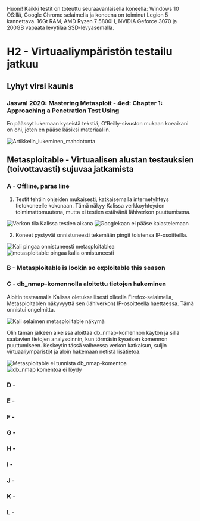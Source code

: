 Huom! Kaikki testit on toteuttu seuraavanlaisella koneella: Windows 10 OS:llä, Google Chrome selaimella ja koneena on toiminut Legion 5 kannettava. 16Gt RAM, AMD Ryzen 7 5800H, NVIDIA Geforce 3070 ja 200GB vapaata levytilaa SSD-levyasemalla.

# H2 - Virtuaaliympäristön testailu jatkuu

## Lyhyt virsi kaunis
### Jaswal 2020: Mastering Metasploit - 4ed: Chapter 1: Approaching a Penetration Test Using

En päässyt lukemaan kyseistä tekstiä, O'Reilly-sivuston mukaan koeaikani on ohi, joten en pääse käsiksi materiaaliin.

![Artikkelin_lukeminen_mahdotonta](https://github.com/user-attachments/assets/7601d58c-91e6-4d36-a4df-76d99151da4c)

## Metasploitable - Virtuaalisen alustan testauksien (toivottavasti) sujuvaa jatkamista
### A - Offline, paras line
  1. Testit tehtiin ohjeiden mukaisesti, katkaisemalla internetyhteys tietokoneelle kokonaan. Tämä näkyy Kalissa verkkoyhteyden toimimattomuutena, mutta ei testien estävänä lähiverkon puuttumisena.

![Verkon tila Kalissa testien aikana](https://github.com/user-attachments/assets/c1a1e4c3-5146-4f98-97c2-462247a4db49) ![Googlekaan ei pääse kalastelemaan](https://github.com/user-attachments/assets/2b042a42-9451-4e11-b438-38ad2d6b65c9)



  2. Koneet pystyvät onnistuneesti tekemään pingit toistensa IP-osoitteilla.

  ![Kali pingaa onnistuneesti metasploitablea](https://github.com/user-attachments/assets/f509a710-aa58-416b-bf80-b6243632afe4) ![metasploitable pingaa kalia onnistuneesti](https://github.com/user-attachments/assets/902af4dc-f3b2-4950-8816-99ef974af956)


### B - Metasploitable is lookin so exploitable this season


### C - db_nmap-komennolla aloitettu tietojen hakeminen

Aloitin testaamalla Kalissa oletuksellisesti olleella Firefox-selaimella, Metasploitablen näkyvyyttä sen (lähiverkon) IP-osoitteella haettaessa. Tämä onnistui ongelmitta.

![Kali selaimen metasploiitable näkymä](https://github.com/user-attachments/assets/d9abbb2f-6d40-4af6-b205-3893a4dc13f0)

Olin tämän jälkeen aikeissa aloittaa db_nmap-komennon käytön ja sillä saatavien tietojen analysoinnin, kun törmäsin kyseisen komennon puuttumiseen. Keskeytin tässä vaiheessa verkon katkaisun, suljin virtuaaliympäristöt ja aloin hakemaan netistä lisätietoa.

![Metasploitable ei tunnista db_nmap-komentoa](https://github.com/user-attachments/assets/3114d772-7bf3-43a5-adeb-d4f2cc105c43) ![db_nmap komentoa ei löydy](https://github.com/user-attachments/assets/3e048def-5ae1-4ea1-bd5f-7a03631a8c5a)




### D - 
### E - 
### F - 
### G - 
### H - 
### I - 
### J - 
### K - 
### L - 
